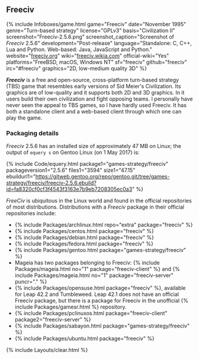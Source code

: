 ## Freeciv
{% include Infoboxes/game.html game="Freeciv" date="November 1995" genre="Turn-based strategy" license="GPLv3" basis="Civilization II" screenshot="Freeciv-2.5.6.png" screenshot_caption="Screenshot of <i>Freeciv</i> 2.5.6" development="Post-release" language="Standalone: C, C++, Lua and Python. Web-based: Java, JavaScript and Python." website="<a href='http://freeciv.org/' link='_blank'>freeciv.org</a>" wiki="<a href='http://freeciv.wikia.com/wiki/Main_Page' link='_blank'>freeciv.wikia.com</a>" official-wiki="Yes" platforms="FreeBSD, macOS, Windows NT" sf="freeciv" github="freeciv" irc="#freeciv" graphics="2D, low-medium quality 3D" %}

***Freeciv*** is a free and open-source, cross-platform turn-based strategy (TBS) game that resembles early versions of Sid Meier's Civilization. Its graphics are of low-quality and it supports both 2D and 3D graphics. In it users build their own civilization and fight opposing teams. I personally have never seen the appeal to TBS games, so I have hardly used Freeciv. It has both a standalone client and a web-based client through which one can play the game.

### Packaging details
*Freeciv* 2.5.6 has an installed size of approximately 47 MB on Linux; the output of `equery s` on Gentoo Linux (on 1 May 2017) is:

{% include Code/equery.html package1="games-strategy/freeciv" packageversion1="2.5.6" files1="3594" size1="47.15" ebuildurl1="https://gitweb.gentoo.org/repo/gentoo.git/tree/games-strategy/freeciv/freeciv-2.5.6.ebuild?id=fa8320cf0cf3f4543f3163e7b9eb7208305ec0a3" %}

*FreeCiv* is ubiquitous in the Linux world and found in the official repositories of most distributions. Distributions with a *Freeciv* package in their official repositories include:

* {% include Packages/archlinux.html repo="extra" package="freeciv" %}
* {% include Packages/centos.html package="freeciv" %}
* {% include Packages/debian.html package="freeciv" %}
* {% include Packages/fedora.html package="freeciv" %}
* {% include Packages/gentoo.html package="games-strategy/freeciv" %}
* Mageia has two packages belonging to Freeciv: {% include Packages/mageia.html no="1" package="freeciv-client" %} and {% include Packages/mageia.html no="1" package="freeciv-server" puncr="." %}
* {% include Packages/opensuse.html package="freeciv" %}, available for Leap 42.2 and Tumbleweed. Leap 42.1 does not have an official Freeciv package, but there is a package for Freeciv in the unofficial {% include Packages/gamesr.html %} repository.
* {% include Packages/pclinuxos.html package="freeciv-client" package2="freeciv-server" %}
* {% include Packages/sabayon.html package="games-strategy/freeciv" %}
* {% include Packages/ubuntu.html package="freeciv" %}

{% include Layouts/clear.html %}
